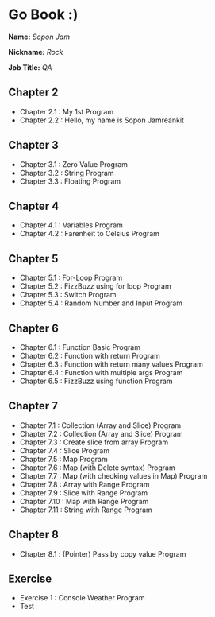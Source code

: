 # Go Book :)

**Name:** *Sopon Jam*

**Nickname:** *Rock*

**Job Title:** *QA*

## Chapter 2

* Chapter 2.1 : My 1st Program
* Chapter 2.2 : Hello, my name is Sopon Jamreankit

## Chapter 3

* Chapter 3.1 : Zero Value Program
* Chapter 3.2 : String Program
* Chapter 3.3 : Floating Program

## Chapter 4
* Chapter 4.1 : Variables Program
* Chapter 4.2 : Farenheit to Celsius Program

## Chapter 5
* Chapter 5.1 : For-Loop Program
* Chapter 5.2 : FizzBuzz using for loop Program
* Chapter 5.3 : Switch Program
* Chapter 5.4 : Random Number and Input Program

## Chapter 6
* Chapter 6.1 : Function Basic Program
* Chapter 6.2 : Function with return Program
* Chapter 6.3 : Function with return many values Program
* Chapter 6.4 : Function with multiple args Program
* Chapter 6.5 : FizzBuzz using function Program

## Chapter 7
* Chapter 7.1 : Collection (Array and Slice) Program
* Chapter 7.2 : Collection (Array and Slice) Program
* Chapter 7.3 : Create slice from array Program
* Chapter 7.4 : Slice Program
* Chapter 7.5 : Map Program
* Chapter 7.6 : Map (with Delete syntax) Program
* Chapter 7.7 : Map (with checking values in Map) Program
* Chapter 7.8 : Array with Range Program
* Chapter 7.9 : Slice with Range Program
* Chapter 7.10 : Map with Range Program
* Chapter 7.11 : String with Range Program

## Chapter 8
* Chapter 8.1 : (Pointer) Pass by copy value Program

## Exercise
* Exercise 1 : Console Weather Program
* Test
